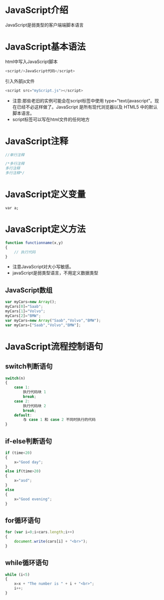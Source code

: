 # JavaScript介绍

JavaScript是弱类型的客户端端脚本语言

# JavaScript基本语法

html中写入JavaScript脚本
```javascript
<script/>JavaScript代码</script>
```

引入外部js文件
```javascript
<script src="myScript.js"></script>
```

* 注意:那些老旧的实例可能会在script标签中使用 type="text/javascript"。现在已经不必这样做了。JavaScript 是所有现代浏览器以及 HTML5 中的默认脚本语言。
* script标签可以写在html文件的任何地方

# JavaScript注释

```javascript
//单行注释

/*多行注释
多行注释
多行注释*/
```

# JavaScript定义变量

```
var a;
```

# JavaScript定义方法

```javascript
function functionname(x,y)
{
    // 执行代码
}
```

* 注意JavaScript对大小写敏感。
* javaScript是弱类型语言，不用定义数据类型

## JavaScript数组

```javascript
var myCars=new Array();
myCars[0]="Saab";      
myCars[1]="Volvo";
myCars[2]="BMW";
var myCars=new Array("Saab","Volvo","BMW");
var myCars=["Saab","Volvo","BMW"];
```

# JavaScript流程控制语句

## switch判断语句

```javascript
switch(n)
{
    case 1:
        执行代码块 1
        break;
    case 2:
        执行代码块 2
        break;
    default:
        与 case 1 和 case 2 不同时执行的代码
}
```

## if-else判断语句

```javascript
if (time<20)
{
    x="Good day";
}
else if(time>20)
{
    x="asd";
}
else
{
    x="Good evening";
}
```

## for循环语句

```javascript
for (var i=0;i<cars.length;i++)
{ 
    document.write(cars[i] + "<br>");
}
```

## while循环语句

```javascript
while (i<5)
{
    x=x + "The number is " + i + "<br>";
    i++;
}
```